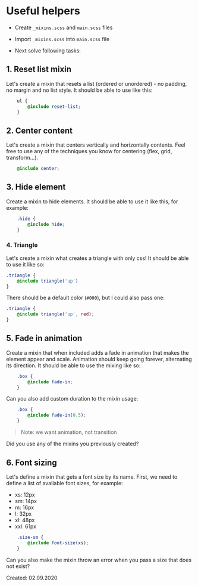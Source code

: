 # Useful helpers

* Create `_mixins.scss` and `main.scss` files
* Import `_mixins.scss` into `main.scss` file

* Next solve following tasks: 

## 1. Reset list mixin

Let's create a mixin that resets a list (ordered or unordered) - no padding, no margin and no list style. It should be able to use like this:

```scss
    ul {
        @include reset-list;
    }
```

## 2. Center content

Let's create a mixin that centers vertically and horizontally contents. Feel free to use any of the techniques you know for centering (flex, grid, transform...).

```scss
    @include center;
```

## 3. Hide element

Create a mixin to hide elements.
It should be able to use it like this, for example:

```scss
    .hide {
        @include hide;
    }
```

### 4. Triangle

Let's create a mixin what creates a triangle with only css!
It should be able to use it like so:

```scss
.triangle {
    @include triangle('up')
}
```

There should be a default color (`#000`), but I could also pass one:

```scss
.triangle {
    @include triangle('up', red);
}
```

## 5. Fade in animation

Create a mixin that when included adds a fade in animation
that makes the element appear and scale. Animation should keep going forever, alternating its direction.
It should be able to use the mixing like so:

```scss
    .box {
        @include fade-in;
    }
```

Can you also add custom duration to the mixin usage:

```scss
    .box {
        @include fade-in(0.5);
    }
```
> Note: we want animation, not transition

Did you use any of the mixins you previously created?

## 6. Font sizing

Let's define a mixin that gets a font size by its name.
First, we need to define a list of available font sizes, for example:

* xs: 12px
* sm: 14px
* m: 16px
* l: 32px
* xl: 48px
* xxl: 61px

```scss
    .size-sm {
        @include font-size(xs);
    }
```

Can you also make the mixin throw an error when you pass a size that does not exist?

Created: 02.09.2020